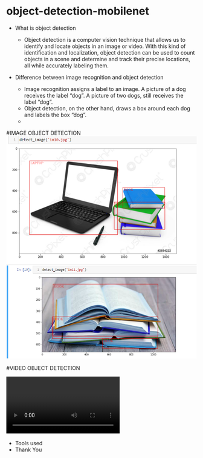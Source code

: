 # object-detection-mobilenet
- What is object detection
    - Object detection is a computer vision technique that allows us to identify and locate objects in an image or video. With this kind of identification and localization, object detection can be used to count objects in a scene and determine and track their precise locations, all while accurately labeling them.

- Difference between image recognition and object detection
    -   Image recognition assigns a label to an image. A picture of a dog receives the label “dog”. A picture of two dogs, still receives the label “dog”. 
    -   Object detection, on the other hand, draws a box around each dog and labels the box “dog”. 
    -   

#IMAGE OBJECT DETECTION
![IMAGE](ss1.png)
![IMAGE](ss2.png)


#VIDEO OBJECT DETECTION

![VIDEO](vide-demo.mp4)

- Tools used
- Thank You

